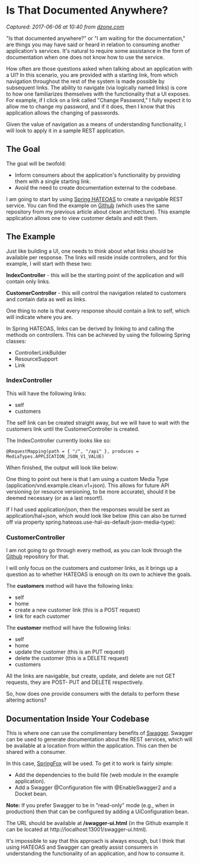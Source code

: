 # Is That Documented Anywhere?

_Captured: 2017-06-06 at 10:40 from [dzone.com](https://dzone.com/articles/is-that-documented-anywhere?utm_source=MVB&utm_medium=email&utm_campaign=Monday%202017-6-05)_

"Is that documented anywhere?" or "I am waiting for the documentation," are things you may have said or heard in relation to consuming another application's services. It's natural to require some assistance in the form of documentation when one does not know how to use the service.

How often are those questions asked when talking about an application with a UI? In this scenario, you are provided with a starting link, from which navigation throughout the rest of the system is made possible by subsequent links. The ability to navigate (via logically named links) is core to how one familiarizes themselves with the functionality that a UI exposes. For example, if I click on a link called "Change Password," I fully expect it to allow me to change my password, and if it does, then I know that this application allows the changing of passwords.

Given the value of navigation as a means of understanding functionality, I will look to apply it in a sample REST application.

## The Goal

The goal will be twofold:

  * Inform consumers about the application's functionality by providing them with a single starting link.
  * Avoid the need to create documentation external to the codebase.

I am going to start by using [Spring HATEOAS](http://docs.spring.io/spring-hateoas/docs/current/reference/html/) to create a navigable REST service. You can find the example on [Github](https://github.com/mahanhz/clean-architecture-example) (which uses the same repository from my previous article about clean architecture). This example application allows one to view customer details and edit them.

## The Example

Just like building a UI, one needs to think about what links should be available per response. The links will reside inside controllers, and for this example, I will start with these two:

**IndexController** - this will be the starting point of the application and will contain only links.

**CustomerController** - this will control the navigation related to customers and contain data as well as links.

One thing to note is that every response should contain a link to self, which will indicate where you are.

In Spring HATEOAS, links can be derived by linking to and calling the methods on controllers. This can be achieved by using the following Spring classes:

  * ControllerLinkBuilder
  * ResourceSupport
  * Link

### IndexController

This will have the following links:

  * self
  * customers

The self link can be created straight away, but we will have to wait with the customers link until the CustomerController is created.

The IndexController currently looks like so:
    
    
    @RequestMapping(path = { "/", "/api" }, produces = MediaTypes.APPLICATION_JSON_V1_VALUE)

When finished, the output will look like below:

One thing to point out here is that I am using a custom Media Type (application/vnd.example.clean.v1+json). This allows for future API versioning (or resource versioning, to be more accurate), should it be deemed necessary (or as a last resort!).

If I had used application/json, then the responses would be sent as application/hal+json, which would look like below (this can also be turned off via property spring.hateoas.use-hal-as-default-json-media-type):

### CustomerController

I am not going to go through every method, as you can look through the [Github](https://github.com/mahanhz/clean-architecture-example) repository for that.

I will only focus on the customers and customer links, as it brings up a question as to whether HATEOAS is enough on its own to achieve the goals.

The **customers** method will have the following links:

  * self
  * home
  * create a new customer link (this is a POST request)
  * link for each customer

The **customer** method will have the following links:

  * self
  * home
  * update the customer (this is an PUT request)
  * delete the customer (this is a DELETE request)
  * customers

All the links are navigable, but create, update, and delete are not GET requests, they are POST- PUT and DELETE respectively.

So, how does one provide consumers with the details to perform these altering actions?

## Documentation Inside Your Codebase

This is where one can use the complimentary benefits of [Swagger](http://swagger.io/). Swagger can be used to generate documentation about the REST services, which will be available at a location from within the application. This can then be shared with a consumer.

In this case, [SpringFox](http://springfox.github.io/springfox/) will be used. To get it to work is fairly simple:

  * Add the dependencies to the build file (web module in the example application).
  * Add a Swagger @Configuration file with @EnableSwagger2 and a Docket bean.

**Note:** If you prefer Swagger to be in "read-only" mode (e.g., when in production) then that can be configured by adding a UiConfiguration bean.

The URL should be available at **/swagger-ui.html** (in the Github example it can be located at http://localhost:13001/swagger-ui.html).

It's impossible to say that this approach is always enough, but I think that using HATEOAS and Swagger can greatly assist consumers in understanding the functionality of an application, and how to consume it.
